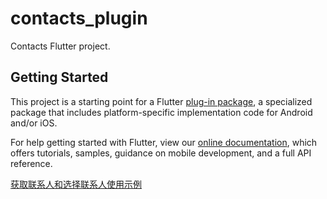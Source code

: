 # contacts_plugin

Contacts Flutter project.

## Getting Started

This project is a starting point for a Flutter
[plug-in package](https://flutter.dev/developing-packages/),
a specialized package that includes platform-specific implementation code for
Android and/or iOS.

For help getting started with Flutter, view our
[online documentation](https://flutter.dev/docs), which offers tutorials,
samples, guidance on mobile development, and a full API reference.

[获取联系人和选择联系人使用示例](https://github.com/coolxinxin/ContactsPlugin/blob/main/example/lib/main.dart)

